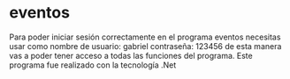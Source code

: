 # eventos
Para poder iniciar sesión correctamente en el programa eventos necesitas usar como nombre de usuario: gabriel  contraseña: 123456 de esta manera vas a poder tener acceso a todas las funciones del programa. Este programa fue realizado con la tecnología .Net
